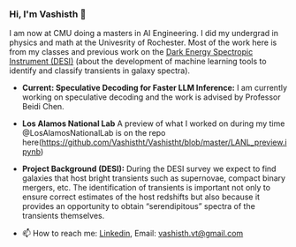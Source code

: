 ### Hi, I'm Vashisth 👋

I am now at CMU doing a masters in AI Engineering. I did my undergrad in physics and math at the Univesrity of Rochester. Most of the work here is from my classes and previous work on the [Dark Energy Spectropic Instrument (DESI)](https://www.desi.lbl.gov) (about the development of machine learning tools to identify and classify transients in galaxy spectra).


- **Current: Speculative Decoding for Faster LLM Inference:**
I am currently working on speculative decoding and the work is advised by Professor Beidi Chen.


 
- **Los Alamos National Lab** A preview of what I worked on during my time @LosAlamosNationalLab is on the repo here(https://github.com/Vashistht/Vashistht/blob/master/LANL_preview.ipynb)

- <strong>Project Background (DESI):</strong> During the DESI survey we expect to find galaxies that host bright transients such as supernovae, compact binary mergers, etc. The identification of transients is important not only to ensure correct estimates of the host redshifts but also because it provides an opportunity to obtain “serendipitous” spectra of the transients themselves.<br>

<!--A bit more about me: 
- 🌱 Got interesting ideas, want to talk about science, emerging tech? Just shoot me a text.
-->

- 📫 How to reach me: [Linkedin](https://www.linkedin.com/in/vashistht/), Email: vashisth.vt@gmail.com


<!--
**Vashistht/Vashistht** is a ✨ _special_ ✨ repository because its `README.md` (this file) appears on your GitHub profile.
### Hi there 👋
Here are some ideas to get you started:

- 🔭 I’m currently working on ...
- 🌱 I’m currently learning ...
- 👯 I’m looking to collaborate on ...
- 🤔 I’m looking for help with ...
- 💬 Ask me about ...
- 📫 How to reach me: ...
<a href="https://www.linkedin.com/in/vashisth-t-a6a574129"><img src="https://img.shields.io/badge/LinkedIn--_.svg?style=social&logo=linkedin" alt="LinkedIn">
  <img src="https://img.shields.io/badge/vtiwari2@u.rochester.edu--_.svg?style=social&logo=gmail" alt="Gmail">
- 😄 Pronouns: ...
- ⚡ Fun fact: ...
-->

